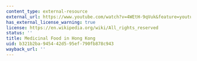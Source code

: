 ```yaml
---
content_type: external-resource
external_url: https://www.youtube.com/watch?v=4WEtH-9qVuk&feature=youtu.be
has_external_license_warning: true
license: https://en.wikipedia.org/wiki/All_rights_reserved
status: ''
title: Medicinal Food in Hong Kong
uid: b321b2ba-9454-42d5-95ef-790fb878c943
wayback_url: ''
---
```

